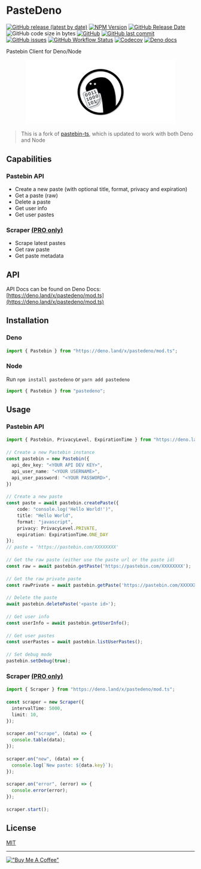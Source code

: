 # PasteDeno

[![GitHub release (latest by date)](https://img.shields.io/github/v/release/j3lte/pastedeno?style=for-the-badge)](https://github.com/j3lte/pastedeno/releases/latest "GitHub release (latest by date)")
[![NPM Version](https://img.shields.io/npm/v/pastedeno?style=for-the-badge)](https://www.npmjs.com/package/pastedeno "NPM Version")
[![GitHub Release Date](https://img.shields.io/github/release-date/j3lte/pastedeno?style=for-the-badge)](https://github.com/j3lte/pastedeno/releases/latest "GitHub Release Date")
![GitHub code size in bytes](https://img.shields.io/github/languages/code-size/j3lte/pastedeno?style=for-the-badge)
[![GitHub](https://img.shields.io/github/license/j3lte/pastedeno?style=for-the-badge)](https://github.com/j3lte/pastedeno/blob/main/LICENSE "GitHub License")
[![GitHub last commit](https://img.shields.io/github/last-commit/j3lte/pastedeno?style=for-the-badge)](https://github.com/j3lte/pastedeno/commits/main "GitHub last commit")
[![GitHub issues](https://img.shields.io/github/issues/j3lte/pastedeno?style=for-the-badge)](https://github.com/j3lte/pastedeno/issues "Github Issues")
[![GitHub Workflow Status](https://img.shields.io/github/actions/workflow/status/j3lte/pastedeno/test.yml?branch=main&style=for-the-badge)](https://github.com/j3lte/pastedeno/actions/workflows/test.yml "GitHub Workflow Status")
[![Codecov](https://img.shields.io/codecov/c/github/j3lte/pastedeno?style=for-the-badge&token=RxcUQ1dItw)](https://codecov.io/gh/j3lte/pastedeno "Codecov")
[![Deno docs](https://img.shields.io/badge/Deno-Docs-blue?style=for-the-badge)](https://doc.deno.land/https/deno.land/x/pastedeno/mod.ts "Deno docs")

Pastebin Client for Deno/Node

<center>
<img src="/assets/logo.png" width="400" />
</center>

> This is a fork of [pastebin-ts](https://github.com/j3lte/pastebin-ts), which is updated to work with both Deno and Node

## Capabilities

### Pastebin API
- Create a new paste (with optional title, format, privacy and expiration)
- Get a paste (raw)
- Delete a paste
- Get user info
- Get user pastes

### Scraper [(PRO only)](https://pastebin.com/doc_scraping_api)
- Scrape latest pastes
- Get raw paste
- Get paste metadata

## API

API Docs can be found on Deno Docs: [https://deno.land/x/pastedeno/mod.ts](https://deno.land/x/pastedeno/mod.ts)

## Installation

### Deno

```ts
import { Pastebin } from "https://deno.land/x/pastedeno/mod.ts";
```

### Node

Run `npm install pastedeno` or `yarn add pastedeno`

```ts
import { Pastebin } from "pastedeno";
```

## Usage

### Pastebin API

```ts
import { Pastebin, PrivacyLevel, ExpirationTime } from "https://deno.land/x/pastedeno/mod.ts";

// Create a new Pastebin instance
const pastebin = new Pastebin({
  api_dev_key: "<YOUR API DEV KEY>",
  api_user_name: "<YOUR USERNAME>",
  api_user_password: "<YOUR PASSWORD>",
})

// Create a new paste
const paste = await pastebin.createPaste({
    code: "console.log('Hello World!')",
    title: "Hello World",
    format: "javascript",
    privacy: PrivacyLevel.PRIVATE,
    expiration: ExpirationTime.ONE_DAY
});
// paste = 'https://pastebin.com/XXXXXXXX'

// Get the raw paste (either use the paste url or the paste id)
const raw = await pastebin.getPaste('https://pastebin.com/XXXXXXXX');

// Get the raw private paste
const rawPrivate = await pastebin.getPaste('https://pastebin.com/XXXXXXXX', true);

// Delete the paste
await pastebin.deletePaste('<paste id>');

// Get user info
const userInfo = await pastebin.getUserInfo();

// Get user pastes
const userPastes = await pastebin.listUserPastes();

// Set debug mode
pastebin.setDebug(true);
```

### Scraper [(PRO only)](https://pastebin.com/doc_scraping_api)

```ts
import { Scraper } from "https://deno.land/x/pastedeno/mod.ts";

const scraper = new Scraper({
  intervalTime: 5000,
  limit: 10,
});

scraper.on("scrape", (data) => {
  console.table(data);
});

scraper.on("new", (data) => {
  console.log(`New paste: ${data.key}`);
});

scraper.on("error", (error) => {
  console.error(error);
});

scraper.start();
```

## License

[MIT](LICENSE)

---

[!["Buy Me A Coffee"](https://www.buymeacoffee.com/assets/img/custom_images/orange_img.png)](https://www.buymeacoffee.com/j3lte)
